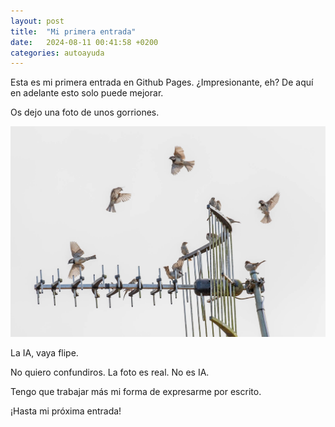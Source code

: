 ```yaml
---
layout: post
title:  "Mi primera entrada"
date:   2024-08-11 00:41:58 +0200
categories: autoayuda
---
```

Esta es mi primera entrada en Github Pages. ¿Impresionante, eh?
De aquí en adelante esto solo puede mejorar.

Os dejo una foto de unos gorriones.

![Unos gorriones](/assets/images/2024-08-11_gorriones_IMG_1377.jpg)

La IA, vaya flipe.

No quiero confundiros. La foto es real. No es IA.

Tengo que trabajar más mi forma de expresarme por escrito.

¡Hasta mi próxima entrada!


